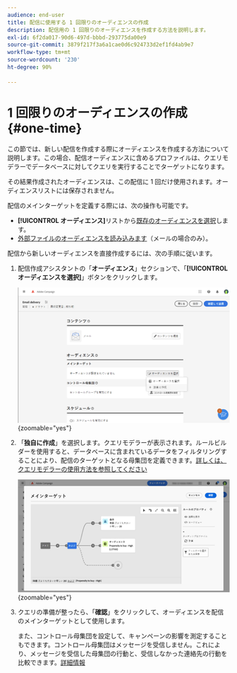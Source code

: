 ```yaml
---
audience: end-user
title: 配信に使用する 1 回限りのオーディエンスの作成
description: 配信用の 1 回限りのオーディエンスを作成する方法を説明します。
exl-id: 6f2da017-90d6-497d-bbbd-293775da00e9
source-git-commit: 3879f217f3a6a1cae0d6c924733d2ef1fd4ab9e7
workflow-type: tm+mt
source-wordcount: '230'
ht-degree: 90%

---
```


# 1 回限りのオーディエンスの作成 {#one-time}

この節では、新しい配信を作成する際にオーディエンスを作成する方法について説明します。この場合、配信オーディエンスに含めるプロファイルは、クエリモデラーでデータベースに対してクエリを実行することでターゲットになります。

その結果作成されたオーディエンスは、この配信に 1 回だけ使用されます。オーディエンスリストには保存されません。

配信のメインターゲットを定義する際には、次の操作も可能です。

* **[!UICONTROL オーディエンス]**&#x200B;リストから[既存のオーディエンスを選択](add-audience.md)します。
* [外部ファイルのオーディエンスを読み込みます](file-audience.md)（メールの場合のみ）。

配信から新しいオーディエンスを直接作成するには、次の手順に従います。

1. 配信作成アシスタントの「**オーディエンス**」セクションで、「**[!UICONTROL オーディエンスを選択]**」ボタンをクリックします。

   ![](assets/segment-builder0.png){zoomable=&quot;yes&quot;}

1. 「**独自に作成**」を選択します。クエリモデラーが表示されます。ルールビルダーを使用すると、データベースに含まれているデータをフィルタリングすることにより、配信のターゲットとなる母集団を定義できます。[詳しくは、クエリモデラーの使用方法を参照してください](../query/query-modeler-overview.md)

   ![](assets/query-modeler.png){zoomable=&quot;yes&quot;}

1. クエリの準備が整ったら、「**確認**」をクリックして、オーディエンスを配信のメインターゲットとして使用します。

   また、コントロール母集団を設定して、キャンペーンの影響を測定することもできます。コントロール母集団はメッセージを受信しません。これにより、メッセージを受信した母集団の行動と、受信しなかった連絡先の行動を比較できます。[詳細情報](control-group.md)
